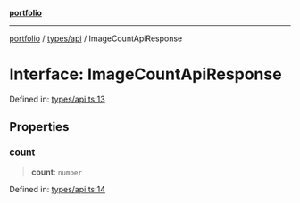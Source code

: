 [**portfolio**](../../../README.md)

***

[portfolio](../../../modules.md) / [types/api](../README.md) / ImageCountApiResponse

# Interface: ImageCountApiResponse

Defined in: [types/api.ts:13](https://github.com/tnorlund/Portfolio/blob/4045a4b00e7c97bc89855da6cc7c41d42368f046/portfolio/types/api.ts#L13)

## Properties

### count

> **count**: `number`

Defined in: [types/api.ts:14](https://github.com/tnorlund/Portfolio/blob/4045a4b00e7c97bc89855da6cc7c41d42368f046/portfolio/types/api.ts#L14)
